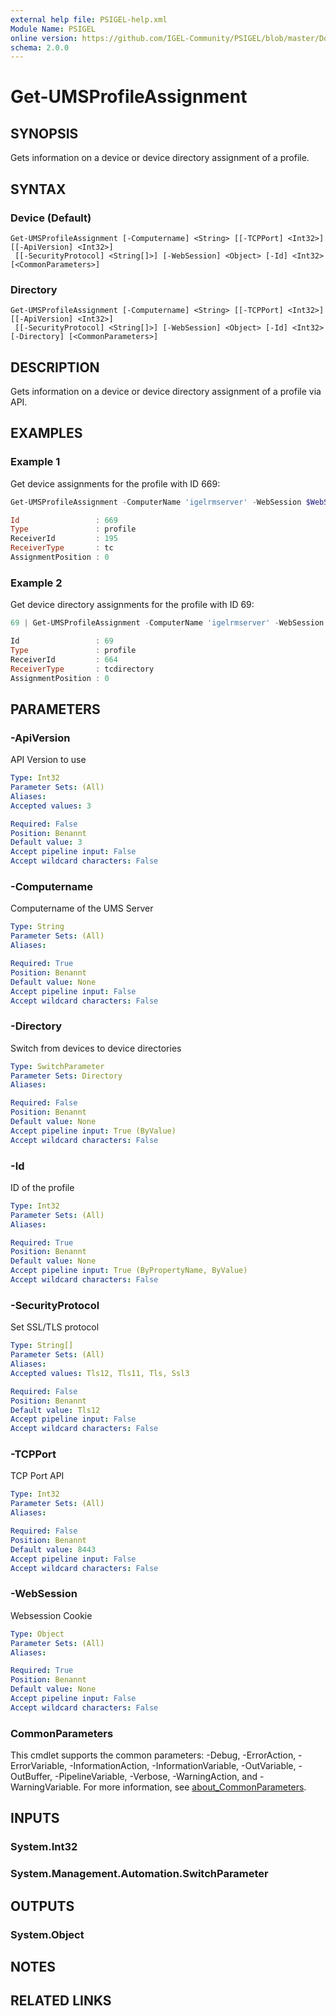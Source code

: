 ```yaml
---
external help file: PSIGEL-help.xml
Module Name: PSIGEL
online version: https://github.com/IGEL-Community/PSIGEL/blob/master/Docs/Reference/Get-UMSProfileAssignment.md
schema: 2.0.0
---
```


# Get-UMSProfileAssignment

## SYNOPSIS
Gets information on a device or device directory assignment of a profile.

## SYNTAX

### Device (Default)
```
Get-UMSProfileAssignment [-Computername] <String> [[-TCPPort] <Int32>] [[-ApiVersion] <Int32>]
 [[-SecurityProtocol] <String[]>] [-WebSession] <Object> [-Id] <Int32> [<CommonParameters>]
```

### Directory
```
Get-UMSProfileAssignment [-Computername] <String> [[-TCPPort] <Int32>] [[-ApiVersion] <Int32>]
 [[-SecurityProtocol] <String[]>] [-WebSession] <Object> [-Id] <Int32> [-Directory] [<CommonParameters>]
```

## DESCRIPTION
Gets information on a device or device directory assignment of a profile via API.

## EXAMPLES

### Example 1

Get device assignments for the profile with ID 669:

```powershell
Get-UMSProfileAssignment -ComputerName 'igelrmserver' -WebSession $WebSession -Id 669

Id                 : 669
Type               : profile
ReceiverId         : 195
ReceiverType       : tc
AssignmentPosition : 0
```

### Example 2

Get device directory assignments for the profile with ID 69:

```powershell
69 | Get-UMSProfileAssignment -ComputerName 'igelrmserver' -WebSession $WebSession -Directory

Id                 : 69
Type               : profile
ReceiverId         : 664
ReceiverType       : tcdirectory
AssignmentPosition : 0
```

## PARAMETERS

### -ApiVersion
API Version to use

```yaml
Type: Int32
Parameter Sets: (All)
Aliases:
Accepted values: 3

Required: False
Position: Benannt
Default value: 3
Accept pipeline input: False
Accept wildcard characters: False
```

### -Computername
Computername of the UMS Server

```yaml
Type: String
Parameter Sets: (All)
Aliases:

Required: True
Position: Benannt
Default value: None
Accept pipeline input: False
Accept wildcard characters: False
```

### -Directory
Switch from devices to device directories

```yaml
Type: SwitchParameter
Parameter Sets: Directory
Aliases:

Required: False
Position: Benannt
Default value: None
Accept pipeline input: True (ByValue)
Accept wildcard characters: False
```

### -Id
ID of the profile

```yaml
Type: Int32
Parameter Sets: (All)
Aliases:

Required: True
Position: Benannt
Default value: None
Accept pipeline input: True (ByPropertyName, ByValue)
Accept wildcard characters: False
```

### -SecurityProtocol
Set SSL/TLS protocol

```yaml
Type: String[]
Parameter Sets: (All)
Aliases:
Accepted values: Tls12, Tls11, Tls, Ssl3

Required: False
Position: Benannt
Default value: Tls12
Accept pipeline input: False
Accept wildcard characters: False
```

### -TCPPort
TCP Port API

```yaml
Type: Int32
Parameter Sets: (All)
Aliases:

Required: False
Position: Benannt
Default value: 8443
Accept pipeline input: False
Accept wildcard characters: False
```

### -WebSession
Websession Cookie

```yaml
Type: Object
Parameter Sets: (All)
Aliases:

Required: True
Position: Benannt
Default value: None
Accept pipeline input: False
Accept wildcard characters: False
```

### CommonParameters
This cmdlet supports the common parameters: -Debug, -ErrorAction, -ErrorVariable, -InformationAction, -InformationVariable, -OutVariable, -OutBuffer, -PipelineVariable, -Verbose, -WarningAction, and -WarningVariable. For more information, see [about_CommonParameters](http://go.microsoft.com/fwlink/?LinkID=113216).

## INPUTS

### System.Int32

### System.Management.Automation.SwitchParameter

## OUTPUTS

### System.Object
## NOTES

## RELATED LINKS

